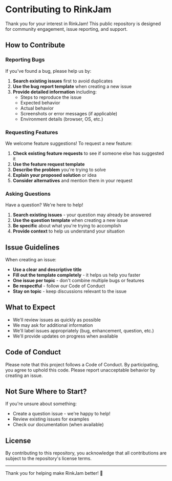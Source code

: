 # Contributing to RinkJam

Thank you for your interest in RinkJam! This public repository is designed for community engagement, issue reporting, and support.

## How to Contribute

### Reporting Bugs

If you've found a bug, please help us by:

1. **Search existing issues** first to avoid duplicates
2. **Use the bug report template** when creating a new issue
3. **Provide detailed information** including:
   - Steps to reproduce the issue
   - Expected behavior
   - Actual behavior
   - Screenshots or error messages (if applicable)
   - Environment details (browser, OS, etc.)

### Requesting Features

We welcome feature suggestions! To request a new feature:

1. **Check existing feature requests** to see if someone else has suggested it
2. **Use the feature request template**
3. **Describe the problem** you're trying to solve
4. **Explain your proposed solution** or idea
5. **Consider alternatives** and mention them in your request

### Asking Questions

Have a question? We're here to help!

1. **Search existing issues** - your question may already be answered
2. **Use the question template** when creating a new issue
3. **Be specific** about what you're trying to accomplish
4. **Provide context** to help us understand your situation

## Issue Guidelines

When creating an issue:

- **Use a clear and descriptive title**
- **Fill out the template completely** - it helps us help you faster
- **One issue per topic** - don't combine multiple bugs or features
- **Be respectful** - follow our Code of Conduct
- **Stay on topic** - keep discussions relevant to the issue

## What to Expect

- We'll review issues as quickly as possible
- We may ask for additional information
- We'll label issues appropriately (bug, enhancement, question, etc.)
- We'll provide updates on progress when available

## Code of Conduct

Please note that this project follows a Code of Conduct. By participating, you agree to uphold this code. Please report unacceptable behavior by creating an issue.

## Not Sure Where to Start?

If you're unsure about something:
- Create a question issue - we're happy to help!
- Review existing issues for examples
- Check our documentation (when available)

## License

By contributing to this repository, you acknowledge that all contributions are subject to the repository's license terms.

---

Thank you for helping make RinkJam better! 🎉
